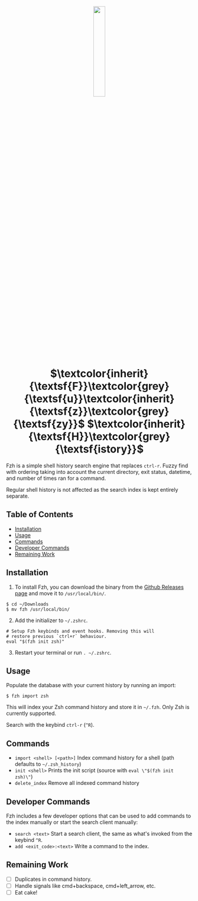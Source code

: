 <h1 align="center">
  <img src="https://user-images.githubusercontent.com/1145873/233561842-e836ba15-d6f4-458b-b4cd-3e7465885ff4.png" width="25%" >
  <br>
  $\textcolor{inherit}{\textsf{F}}\textcolor{grey}{\textsf{u}}\textcolor{inherit}{\textsf{z}}\textcolor{grey}{\textsf{zy}}$ $\textcolor{inherit}{\textsf{H}}\textcolor{grey}{\textsf{istory}}$
  <br>
</h1>

Fzh is a simple shell history search engine that replaces `ctrl-r`. Fuzzy find with ordering taking into account the current directory, exit status, datetime, and number of times ran for a command.

Regular shell history is not affected as the search index is kept entirely separate.

## Table of Contents

- [Installation](#installation)
- [Usage](#usage)
- [Commands](#commands)
- [Developer Commands](#developer-commands)
- [Remaining Work](#remaining-work)

## Installation

1. To install Fzh, you can download the binary from the [Github Releases page](https://github.com/pheen/fzh/releases) and move it to `/usr/local/bin/`.

```
$ cd ~/Downloads
$ mv fzh /usr/local/bin/
```

2. Add the initializer to `~/.zshrc`.

```
# Setup Fzh keybinds and event hooks. Removing this will
# restore previous `ctrl+r` behaviour.
eval "$(fzh init zsh)"
```

3. Restart your terminal or run `. ~/.zshrc`.

## Usage

Populate the database with your current history by running an import:

```
$ fzh import zsh
```

This will index your Zsh command history and store it in `~/.fzh`. Only Zsh is currently supported.

Search with the keybind `ctrl-r` (`^R`).

## Commands

- `import <shell> [<path>]` Index command history for a shell (path defaults to `~/.zsh_history`)
- `init <shell>` Prints the init script (source with `eval \"$(fzh init zsh)\"`)
- `delete_index` Remove all indexed command history

## Developer Commands

Fzh includes a few developer options that can be used to add commands to the index manually or start the search client manually:

- `search <text>` Start a search client, the same as what's invoked from the keybind `^R`.
- `add <exit_code>:<text>` Write a command to the index.

## Remaining Work

- [ ] Duplicates in command history.
- [ ] Handle signals like cmd+backspace, cmd+left_arrow, etc.
- [ ] Eat cake!
